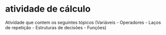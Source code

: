 # atividade de cálculo
Atividade que contem os seguintes tópicos (Variáveis - Operadores - Laços de repetição - Estruturas de decisões - Funções)

